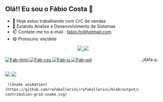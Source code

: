 ## Olá!! Eu sou o Fábio Costa  👋

- 🔭 Hoje estou trabalhando com CrC de vendas 
- 🌱 Estando Analise e Desenvolvimento de Sistemas 
- 📫 Contate-me no e-mail : fabio.fc@hotmail.com
- 😄 Pronouns: ele/dele

<div align="center">
  <a href="https://github.com/Fabiocosta13">
  <img height="180em" src="https://github-readme-stats.vercel.app/api?username=Fabiocosta13&show_icons=true&theme=algolia&include_all_commits=true&count_private=true"/>
  <img height="180em" src="https://github-readme-stats.vercel.app/api/top-langs/?username=Fabiocosta13&layout=compact&langs_count=7&theme=algolia"/>
    
</div>
  
  <div style="display: inline_block"><br>
    <img align="center" alt="Fab-html" height="30" width="40"src="https://cdn.jsdelivr.net/gh/devicons/devicon/icons/html5/html5-original-wordmark.svg" />
    <img align="center" alt="Fab-css" height="30" width="40"src="https://cdn.jsdelivr.net/gh/devicons/devicon/icons/css3/css3-original-wordmark.svg" />
    <img align="center" alt="Fab-js" height="30" width="40"src="https://cdn.jsdelivr.net/gh/devicons/devicon/icons/javascript/javascript-original.svg" />
    <img align="center" alt="Fab-sql" height="30" width="40"src="https://cdn.jsdelivr.net/gh/devicons/devicon/icons/oracle/oracle-original.svg" />
    <img align="right" alt="Rafa-pic" height="150" style="border-radius:50px;" src="https://i.giphy.com/media/8Cyw1ritnBq8aE9Sea/giphy.webp">
</div>

##
  
  <div>
   <a href="https://www.linkedin.com/in/fabiocostafc" target="_blank"><img src="https://img.shields.io/badge/LinkedIn-0077B5?style=for-the-badge&logo=linkedin&logoColor=white" target="_blank"></a>
    <a href="https://www.instagram.com/fabiodeorato/" target="_blank"><img src="https://img.shields.io/badge/Instagram-E4405F?style=for-the-badge&logo=instagram&logoColor=white" target="_blank"></a>
    
     ![Snake animation](https://github.com/rafaballerini/rafaballerini/blob/output/github-contribution-grid-snake.svg)
    
    
  </div>
  
  
